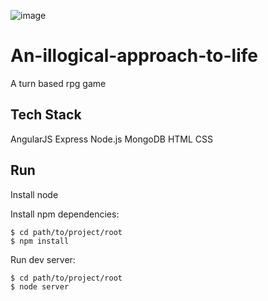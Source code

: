 ![image](https://travis-ci.org/hyper0009/An-illogical-approach-to-life.svg?branch=master)
# An-illogical-approach-to-life

A turn based rpg game 

## Tech Stack
AngularJS
Express
Node.js
MongoDB
HTML
CSS

## Run

Install node

Install npm dependencies:

    $ cd path/to/project/root
    $ npm install

Run dev server:

    $ cd path/to/project/root
    $ node server
